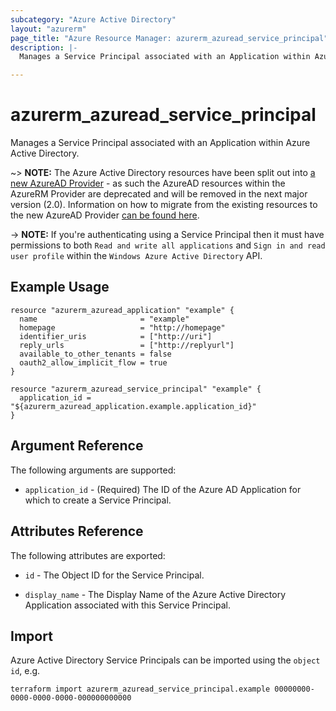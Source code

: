 ```yaml
---
subcategory: "Azure Active Directory"
layout: "azurerm"
page_title: "Azure Resource Manager: azurerm_azuread_service_principal"
description: |-
  Manages a Service Principal associated with an Application within Azure Active Directory.

---
```


# azurerm_azuread_service_principal

Manages a Service Principal associated with an Application within Azure Active Directory.

~> **NOTE:** The Azure Active Directory resources have been split out into [a new AzureAD Provider](http://terraform.io/docs/providers/azuread/index.html) - as such the AzureAD resources within the AzureRM Provider are deprecated and will be removed in the next major version (2.0). Information on how to migrate from the existing resources to the new AzureAD Provider [can be found here](../guides/migrating-to-azuread.html).

-> **NOTE:** If you're authenticating using a Service Principal then it must have permissions to both `Read and write all applications` and `Sign in and read user profile` within the `Windows Azure Active Directory` API.

## Example Usage

```hcl
resource "azurerm_azuread_application" "example" {
  name                       = "example"
  homepage                   = "http://homepage"
  identifier_uris            = ["http://uri"]
  reply_urls                 = ["http://replyurl"]
  available_to_other_tenants = false
  oauth2_allow_implicit_flow = true
}

resource "azurerm_azuread_service_principal" "example" {
  application_id = "${azurerm_azuread_application.example.application_id}"
}
```

## Argument Reference

The following arguments are supported:

* `application_id` - (Required) The ID of the Azure AD Application for which to create a Service Principal.

## Attributes Reference

The following attributes are exported:

* `id` - The Object ID for the Service Principal.

* `display_name` - The Display Name of the Azure Active Directory Application associated with this Service Principal.

## Import

Azure Active Directory Service Principals can be imported using the `object id`, e.g.

```shell
terraform import azurerm_azuread_service_principal.example 00000000-0000-0000-0000-000000000000
```

